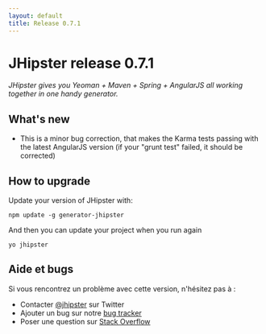 ```yaml
---
layout: default
title: Release 0.7.1
---
```


JHipster release 0.7.1
==================

*JHipster gives you Yeoman + Maven + Spring + AngularJS all working together in one handy generator.*

What's new
----------

- This is a minor bug correction, that makes the Karma tests passing with the latest AngularJS version (if your "grunt test" failed, it should be corrected)

How to upgrade
------------

Update your version of JHipster with:

```
npm update -g generator-jhipster
```

And then you can update your project when you run again

```
yo jhipster
```

Aide et bugs
--------------

Si vous rencontrez un problème avec cette version, n'hésitez pas à :

- Contacter [@jhipster](https://twitter.com/jhipster) sur Twitter
- Ajouter un bug sur notre [bug tracker](https://github.com/jhipster/generator-jhipster/issues?state=open)
- Poser une question sur [Stack Overflow](http://stackoverflow.com/tags/jhipster/info)